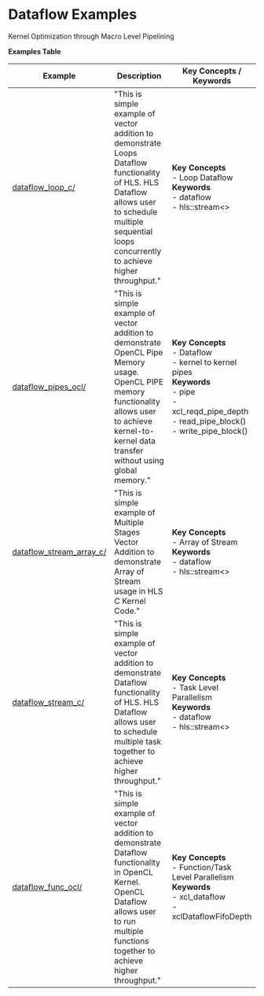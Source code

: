 Dataflow Examples
==================================
Kernel Optimization through Macro Level Pipelining

 __Examples Table__ 

Example        | Description           | Key Concepts / Keywords 
---------------|-----------------------|-------------------------
[dataflow_loop_c/][]|"This is simple example of vector addition to demonstrate Loops Dataflow functionality of HLS. HLS Dataflow allows user to schedule multiple sequential loops concurrently to achieve higher throughput."|__Key__ __Concepts__<br> - Loop Dataflow<br>__Keywords__<br> - dataflow<br> - hls::stream<>
[dataflow_pipes_ocl/][]|"This is simple example of vector addition to demonstrate OpenCL Pipe Memory usage. OpenCL PIPE memory functionality allows user to achieve kernel-to-kernel data transfer without using global memory."|__Key__ __Concepts__<br> - Dataflow<br> - kernel to kernel pipes<br>__Keywords__<br> - pipe<br> - xcl_reqd_pipe_depth<br> - read_pipe_block()<br> - write_pipe_block()
[dataflow_stream_array_c/][]|"This is simple example of Multiple Stages Vector Addition to demonstrate Array of Stream usage in HLS C Kernel Code."|__Key__ __Concepts__<br> - Array of Stream<br>__Keywords__<br> - dataflow<br> - hls::stream<>
[dataflow_stream_c/][]|"This is simple example of vector addition to demonstrate Dataflow functionality of HLS. HLS Dataflow allows user to schedule multiple task together to achieve higher throughput."|__Key__ __Concepts__<br> - Task Level Parallelism<br>__Keywords__<br> - dataflow<br> - hls::stream<>
[dataflow_func_ocl/][]|"This is simple example of vector addition to demonstrate Dataflow functionality in OpenCL Kernel. OpenCL Dataflow allows user to run multiple functions together to achieve higher throughput."|__Key__ __Concepts__<br> - Function/Task Level Parallelism<br>__Keywords__<br> - xcl_dataflow<br> - xclDataflowFifoDepth

[.]:.
[dataflow_loop_c/]:dataflow_loop_c/
[dataflow_pipes_ocl/]:dataflow_pipes_ocl/
[dataflow_stream_array_c/]:dataflow_stream_array_c/
[dataflow_stream_c/]:dataflow_stream_c/
[dataflow_func_ocl/]:dataflow_func_ocl/
